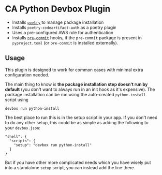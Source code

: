 # CA Python Devbox Plugin

* Installs [`poetry`](https://python-poetry.org) to manage package installation
* Installs `poetry-codeartifact-auth` as a poetry plugin
* Uses a pre-configured AWS role for authentication
* Installs [`pre-commit`](https://pre-commit.com) hooks, if the `pre-commit` package is present in `pyproject.toml` (or `pre-commit` is installed externally). 


## Usage

This plugin is designed to work for common cases with minimal extra configuration needed.

The main thing to know is **the package installation step doesn't run by default** (you don't want to always run in an init hook as it's expensive). The package installation can be run using the auto-created `python-install` script using

    devbox run python-install

The best place to run this is in the setup script in your app. If you don't need to do any other setup, this could be as simple as adding the following to your `devbox.json`:

    "shell": {
      "scripts": {
        "setup": "devbox run python-install"
      }
    }

But if you have other more complicated needs which you have wisely put into a standalone `setup` script, you can instead add the line there.